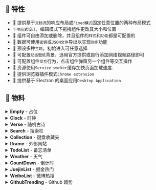 ## 🚀 特性

- 💫 提供基于`文档流`的响应布局或`Fixed模式`固定任意位置的两种布局模式
- ✨`响应式设计`，编辑模式下拖拽组件更改其大小和位置
- 🍭 组件可自由添加或删除，并且组件的`样式`和`功能`都是可配置的
- 🍌 数据可使用`密钥`或`JSON文件`导出以实现`同步`功能
- 🎉 预设多种`主题`，初始进入可任意选择
- 🌟 可配置`动态壁纸`背景，选用官方提供或自行添加网络视频路径即可
- 🍦 可配置组件`交互`行为，点击组件弹窗另一个组件等交互操作
- 🚀 资源使用`Service worker`缓存加快页面加载速度.
- 🌈 提供浏览器插件模式`Chrome extension`
- 🎲 提供基于 Electron 的桌面应用`Desktop Application`

## 📜 物料

<details>
  <summary>
    <b>Empty</b> - 占位
  </summary>
  <section>
    <img style="max-width: 320px;" src="https://p6-juejin.byteimg.com/tos-cn-i-k3u1fbpfcp/bafeff2c37e54f34b01dd49042d33cc7~tplv-k3u1fbpfcp-watermark.image">
    <p>占位区块组件，支持一些简单配置与自定义文本</p>
  </section>
</details>

<details>
  <summary>
    <b>Clock</b> - 时钟
  </summary>
  <section>
    <img style="max-width: 320px;" src="https://p3-juejin.byteimg.com/tos-cn-i-k3u1fbpfcp/8b09277da0284e969df3c5e45ee18277~tplv-k3u1fbpfcp-zoom-1.image">
    <p>简单的时钟组件</p>
  </section>
</details>

<details>
  <summary>
    <b>Verse</b> - 随机古诗
  </summary>
  <section>
    <img style="max-width: 320px;" src="https://p3-juejin.byteimg.com/tos-cn-i-k3u1fbpfcp/738b0b5919714a1594a4f2b1de87d338~tplv-k3u1fbpfcp-zoom-1.image">
    <p>随机古诗组件，API 来源于`https://www.jinrishici.com/`, 可配置定时刷新</p>
  </section>
</details>

<details>
  <summary>
    <b>Search</b> - 搜索栏
  </summary>
  <section>
    <img style="max-width: 320px;" src="https://p3-juejin.byteimg.com/tos-cn-i-k3u1fbpfcp/83f066b826234d3cae70590f2d3689ac~tplv-k3u1fbpfcp-zoom-1.image">
    <li>支持添加自定义搜索引擎</li>
    <li>按 Tab 键快速切换搜索引擎</li>
    <li>支持关键词联想</li>
  <section>
</details>

<details>
  <summary>
    <b>Collection</b> - 键盘收藏夹
  </summary>
  <section>
    <img style="max-width: 320px;" src="https://p3-juejin.byteimg.com/tos-cn-i-k3u1fbpfcp/17f847f8b5c8404d85acc90de7ad4f8d~tplv-k3u1fbpfcp-zoom-1.image">
    <p>键盘收藏夹，设置网站后按相应按键自动跳转，网站 Icon 自动获取</p>
  <section>
</details>

<details>
  <summary>
    <b>Iframe</b> - 外部网站
  </summary>
  <section>
    <img style="max-width: 320px;" src="https://p3-juejin.byteimg.com/tos-cn-i-k3u1fbpfcp/0f56bc6eb7d747da90b9c9e35fde719a~tplv-k3u1fbpfcp-zoom-1.image">
    <p>设置嵌入Iframe，最新版浏览器只支持同协议(当前网站为 https)的Iframe</p>
  <section>
</details>

<details>
  <summary>
    <b>TodoList</b> - 备忘清单
  </summary>
  <section>
    <img style="max-width: 320px;" src="https://p3-juejin.byteimg.com/tos-cn-i-k3u1fbpfcp/ede694bb63e64cb58baa821ad6120ea3~tplv-k3u1fbpfcp-zoom-1.image">
    <p>可同时设置不同日期，点击上方日期展开日期选择器</p>
  <section>
</details>

<details>
  <summary>
    <b>Weather</b> - 天气
  </summary>
  <section>
    <img style="max-width: 320px;" src="https://p3-juejin.byteimg.com/tos-cn-i-k3u1fbpfcp/69b03cfbceb34f218fe9b53322b0c4c4~tplv-k3u1fbpfcp-zoom-1.image">
    <p>天气组件，支持通过 IP 自动获取城市也可手动输入，后续考虑添加读取 GPS</p>
  <section>
</details>

<details>
  <summary>
    <b>CountDown</b> - 倒计时
  </summary>
  <section>
    <img style="max-width: 320px;" src="https://p3-juejin.byteimg.com/tos-cn-i-k3u1fbpfcp/1e7f8e510c3b4157b68358e3c95c182a~tplv-k3u1fbpfcp-zoom-1.image">
    <p>支持天、小时、分钟三种单位的设置倒计时事件</p>
  <section>
</details>

<details>
  <summary>
    <b>JuejinList</b> - 掘金热门
  </summary>
  <section>
    <img style="max-width: 320px;" src="https://p3-juejin.byteimg.com/tos-cn-i-k3u1fbpfcp/a30c3ed5a11d4bf2ad56fd0a7a1287e4~tplv-k3u1fbpfcp-zoom-1.image">
    <p>显示最新热门列表，支持配置自动刷新</p>
  <section>
</details>

<details>
  <summary>
    <b>WeiboList</b> - 微博热搜
  </summary>
  <section>
    <img style="max-width: 320px;" src="https://p3-juejin.byteimg.com/tos-cn-i-k3u1fbpfcp/114fda56773c4dae8f02db06885e9b36~tplv-k3u1fbpfcp-zoom-1.image">
    <p>显示最新微博热搜列表，支持配置自动刷新</p>
  <section>
</details>

<details>
  <summary>
    <b>GithubTrending</b> - Github 趋势
  </summary>
  <section>
    <img style="max-width: 320px;" src="https://p3-juejin.byteimg.com/tos-cn-i-k3u1fbpfcp/5b18f3abc14741098c4529ce2e71718d~tplv-k3u1fbpfcp-zoom-1.image">
    <p>显示当天Github Trending列表，支持配置自动刷新</p>
  <section>
</details>
